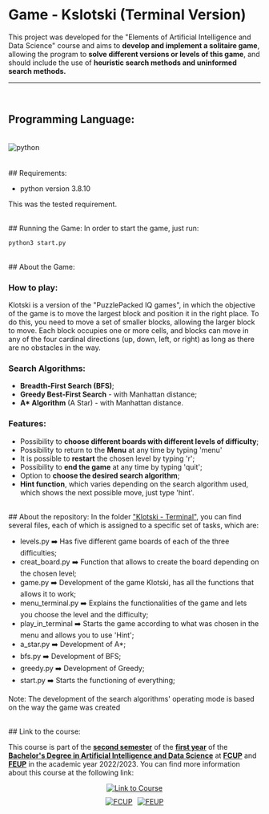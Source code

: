 # Game - Kslotski (Terminal Version)

This project was developed for the "Elements of Artificial Intelligence and Data Science" course and aims to **develop and implement a solitaire game**, allowing the program to **solve different versions or levels of this game**, and should include the use of **heuristic search methods and uninformed search methods.**

---
<br>

## Programming Language:

<div style = "display: inline_block"><br/>
  <img align="center" alt="python" src="https://img.shields.io/badge/Python-3776AB?style=for-the-badge&logo=python&logoColor=white" />
</div><br/>

<br>
## Requirements:

- python version 3.8.10

This was the tested requirement.

<br>
## Running the Game:
In order to start the game, just run:

```bash 
python3 start.py
```
<br>
## About the Game:

### How to play:
Klotski is a version of the "PuzzlePacked IQ games", in which the objective of the game is to move the largest block and position it in the right place. To do this, you need to move a set of smaller blocks, allowing the larger block to move. Each block occupies one or more cells, and blocks can move in any of the four cardinal directions (up, down, left, or right) as long as there are no obstacles in the way.

### Search Algorithms:
- **Breadth-First Search (BFS)**;
- **Greedy Best-First Search** - with Manhattan distance;
- **A\* Algorithm** (A Star) - with Manhattan distance.

### Features:
- Possibility to **choose different boards with different levels of difficulty**;
- Possibility to return to the **Menu** at any time by typing 'menu'
- It is possible to **restart** the chosen level by typing 'r';
- Possibility to **end the game** at any time by typing 'quit';
- Option to **choose the desired search algorithm**;
- **Hint function**, which varies depending on the search algorithm used, which shows the next possible move, just type 'hint'.

<br>
## About the repository:
In the folder <u>"Klotski - Terminal"</u>, you can find several files, each of which is assigned to a specific set of tasks, which are:

- levels.py ➡️ Has five different game boards of each of the three difficulties;
- creat_board.py ➡️ Function that allows to create the board depending on the chosen level;
- game.py ➡️ Development of the game Klotski, has all the functions that allows it to work; 
- menu_terminal.py ➡️ Explains the functionalities of the game and lets you choose the level and the difficulty;
- play_in_terminal ➡️ Starts the game according to what was chosen in the menu and allows you to use 'Hint';
- a_star.py ➡️ Development of A*;
- bfs.py ➡️ Development of BFS;
- greedy.py ➡️ Development of Greedy;
- start.py ➡️ Starts the functioning of everything;

Note: The development of the search algorithms' operating mode is based on the way the game was created

<br>
## Link to the course: 

This course is part of the **<u>second semester</u>** of the **<u>first year</u>** of the **<u>Bachelor's Degree in Artificial Intelligence and Data Science</u>** at **<u>FCUP</u>** and **<u>FEUP</u>** in the academic year 2022/2023. You can find more information about this course at the following link:

<div style="display: flex; flex-direction: column; align-items: center; gap: 10px;">
  <a href="https://sigarra.up.pt/fcup/pt/UCURR_GERAL.FICHA_UC_VIEW?pv_ocorrencia_id=507945">
    <img alt="Link to Course" src="https://img.shields.io/badge/Link_to_Course-0077B5?style=for-the-badge&logo=logoColor=white" />
  </a>

  <div style="display: flex; gap: 10px; justify-content: center;">
    <a href="https://sigarra.up.pt/fcup/pt/web_page.inicial">
      <img alt="FCUP" src="https://img.shields.io/badge/FCUP-808080?style=for-the-badge&logo=logoColor=grey" />
    </a>
    <a href="https://sigarra.up.pt/feup/pt/web_page.inicial">
      <img alt="FEUP" src="https://img.shields.io/badge/FEUP-808080?style=for-the-badge&logo=logoColor=grey" />
    </a>
  </div>
</div>
